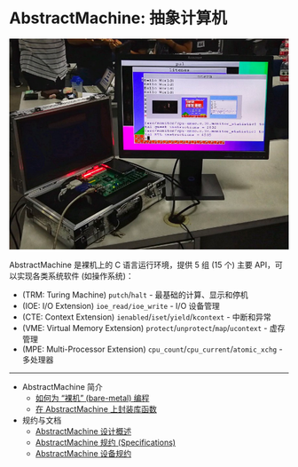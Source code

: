 # AbstractMachine: 抽象计算机

![](./full-system.png)

AbstractMachine 是裸机上的 C 语言运行环境，提供 5 组 (15 个) 主要 API，可以实现各类系统软件 (如操作系统)：

* (TRM: Turing Machine) `putch`/`halt` - 最基础的计算、显示和停机
* (IOE: I/O Extension) `ioe_read/ioe_write` - I/O 设备管理
* (CTE: Context Extension) `ienabled`/`iset`/`yield`/`kcontext` - 中断和异常
* (VME: Virtual Memory Extension) `protect`/`unprotect`/`map`/`ucontext` - 虚存管理
* (MPE: Multi-Processor Extension) `cpu_count`/`cpu_current`/`atomic_xchg` - 多处理器

---

* AbstractMachine 简介
  * [如何为 “裸机” (bare-metal) 编程](https://jyywiki.cn/AbstractMachine/AM_Programs.html)
  * [在 AbstractMachine 上封装库函数](https://jyywiki.cn/AbstractMachine/AM_klib.html)
* 规约与文档
  * [AbstractMachine 设计概述](https://jyywiki.cn/AbstractMachine/AM_Design.html)
  * [AbstractMachine 规约 (Specifications)](https://jyywiki.cn/AbstractMachine/AM_Spec.html)
  * [AbstractMachine 设备规约](https://jyywiki.cn/AbstractMachine/AM_Devices.html)
